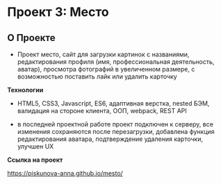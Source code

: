 # Проект 3: Место

## О Проекте

* Проект место, сайт для загрузки картинок с названиями, редактирования профиля (имя, профессиональная деятельность, аватар), просмотра фотографий в увеличенном размере, с возможностью поставить лайк или удалить карточку

**Технологии**  

* HTML5, CSS3, Javascript, ES6, адаптивная верстка, nested БЭМ, валидация на стороне клиента, ООП, webpack, REST API

* в последней проектной работе проект подключен к серверу, все изменения сохраняются после перезагрузки, добавлена функция редактирования аватара, подтверждение удаления карточки, улучшен UX

**Ссылка на проект**  

https://piskunova-anna.github.io/mesto/